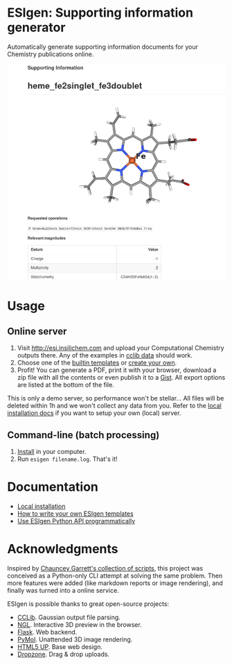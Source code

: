 # ESIgen: Supporting information generator

Automatically generate supporting information documents for your Chemistry publications online.

![Example](docs/img/example.png)

# Usage

## Online server

1. Visit http://esi.insilichem.com and upload your Computational Chemistry outputs there. Any of the examples in [cclib data](https://github.com/cclib/cclib/tree/master/data) should work.
2. Choose one of the [builtin templates](esigen/templates) or [create your own](docs/templates.md).
3. Profit! You can generate a PDF, print it with your browser, download a zip file with all the contents or even publish it to a [Gist](https://gist.github.com/anonymous/8a5890c9e18de78ba90e67c3109b074f). All export options are listed at the bottom of the file.

This is only a demo server, so performance won't be stellar... All files will be deleted within 1h and we won't collect any data from you. Refer to the [local installation docs](docs/install.md) if you want to setup your own (local) server.

## Command-line (batch processing)

1. [Install](docs/install.md) in your computer.
2. Run `esigen filename.log`. That's it!

# Documentation

- [Local installation](docs/install.md)
- [How to write your own ESIgen templates](docs/templates.md)
- [Use ESIgen Python API programmatically](docs/developer.md)

# Acknowledgments

Inspired by [Chauncey Garrett's collection of scripts](https://github.com/chauncey-garrett/gaussian-tools), this project was conceived as a Python-only CLI attempt at solving the same problem. Then more features were added (like markdown reports or image rendering), and finally was turned into a online service.

ESIgen is possible thanks to great open-source projects:

- [CCLib](https://github.com/cclib/cclib). Gaussian output file parsing.
- [NGL](https://github.com/arose/ngl). Interactive 3D preview in the browser.
- [Flask](https://github.com/pallets/flask). Web backend.
- [PyMol](https://sourceforge.net/projects/pymol/). Unattended 3D image rendering.
- [HTML5 UP](https://html5up.net/). Base web design.
- [Dropzone](https://github.com/enyo/dropzone). Drag & drop uploads.